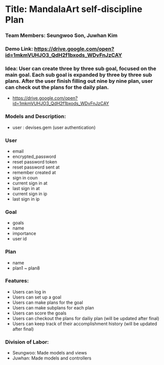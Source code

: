 
# Title: MandalaArt self-discipline Plan

### Team Members: Seungwoo Son, Juwhan Kim 

### Demo Link: https://drive.google.com/open?id=1mkmVUHJO3_QdH2f1bxods_WDvFnJzCAY

### Idea: User can create three by three sub goal, focused on the main goal. Each sub goal is expanded by three by three sub plans. After the user finish filling out nine by nine plan, user can check out the plans for the daily plan.
- https://drive.google.com/open?id=1mkmVUHJO3_QdH2f1bxods_WDvFnJzCAY

### Models and Description: 

-  user : devises.gem (user authentication)

### User 

- email
- encrypted_password
- reset password token
- reset password sent at
- remember created at
- sign in coun
- current sign in at
- last sign in at
- current sign in ip
- last sign in ip

### Goal
- goals
- name
- importance
- user id

### Plan 

- name
- plan1 ~ plan8


### Features: 
- Users can log in 
- Users can set up a goal
- Users can make plans for the goal
- Users can make subplans for each plan
- Users can score the goals
- Users can checkout the plans for dailiy plan (will be updated after final)
- Users can keep track of their accomplishment history (will be updated after final)
               
### Division of Labor: 
- Seungwoo: Made models and views
- Juwhan: Made models and controllers
